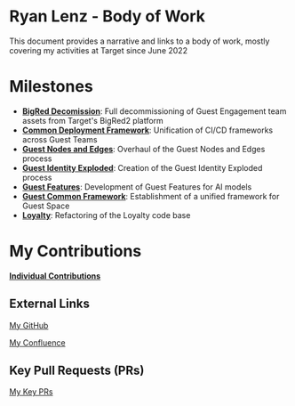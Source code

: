 # Ryan Lenz - Body of Work

This document provides a narrative and links to a body of work, mostly covering my activities at Target since June 2022

# Milestones
- [**BigRed Decomission**](projects/bigRedDecommission.md): Full decommissioning of Guest Engagement team assets from Target's BigRed2 platform
- [**Common Deployment Framework**](projects/CommonDeploymentFramework.md): Unification of CI/CD frameworks across Guest Teams
- [**Guest Nodes and Edges**](projects/guestNodesEdges.md): Overhaul of the Guest Nodes and Edges process
- [**Guest Identity Exploded**](projects/guestIdentityExploded.md): Creation of the Guest Identity Exploded process
- [**Guest Features**](projects/guestFeatures.md): Development of Guest Features for AI models
- [**Guest Common Framework**](projects/guestCommonFramework.md): Establishment of a unified framework for Guest Space
- [**Loyalty**](projects/guestLoyalty.md): Refactoring of the Loyalty code base

# My Contributions
[**Individual Contributions**](contributions/contributionExamples.md)

## External Links
[My GitHub](https://git.target.com/RyanLenz?tab=overview&from=2023-12-01&to=2023-12-19)

[My Confluence](https://confluence.target.com/spaces/viewspace.action?key=~Z00B7TF)

## Key Pull Requests (PRs)
[My Key PRs](pullRequests/pullRequestExamples.md)
